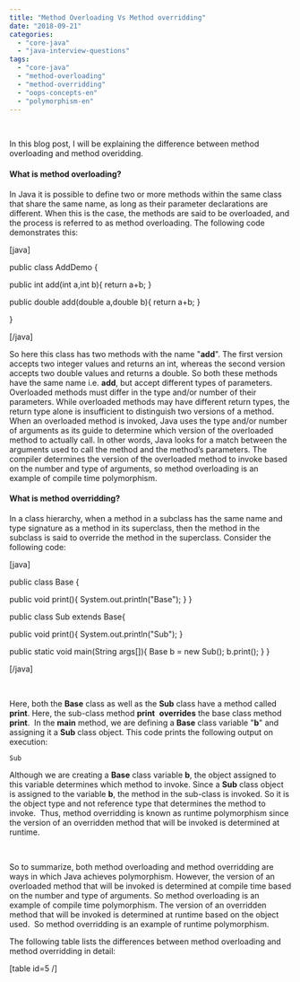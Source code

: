 ```yaml
---
title: "Method Overloading Vs Method overridding"
date: "2018-09-21"
categories: 
  - "core-java"
  - "java-interview-questions"
tags: 
  - "core-java"
  - "method-overloading"
  - "method-overridding"
  - "oops-concepts-en"
  - "polymorphism-en"
---
```


 

In this blog post, I will be explaining the difference between method overloading and method overidding.

#### What is method overloading?

In Java it is possible to define two or more methods within the same class that share the same name, as long as their parameter declarations are different. When this is the case, the methods are said to be overloaded, and the process is referred to as method overloading. The following code demonstrates this:

\[java\]

public class AddDemo {

public int add(int a,int b){ return a+b; }

public double add(double a,double b){ return a+b; }

}

\[/java\]

So here this class has two methods with the name "**add**". The first version accepts two integer values and returns an int, whereas the second version accepts two double values and returns a double. So both these methods have the same name i.e. **add**, but accept different types of parameters. Overloaded methods must differ in the type and/or number of their parameters. While overloaded methods may have different return types, the return type alone is insufficient to distinguish two versions of a method. When an overloaded method is invoked, Java uses the type and/or number of arguments as its guide to determine which version of the overloaded method to actually call. In other words, Java looks for a match between the arguments used to call the method and the method’s parameters. The compiler determines the version of the overloaded method to invoke based on the number and type of arguments, so method overloading is an example of compile time polymorphism.

#### What is method overridding?

In a class hierarchy, when a method in a subclass has the same name and type signature as a method in its superclass, then the method in the subclass is said to override the method in the superclass. Consider the following code:

\[java\]

public class Base {

public void print(){ System.out.println("Base"); } }

public class Sub extends Base{

public void print(){ System.out.println("Sub"); }

public static void main(String args\[\]){ Base b = new Sub(); b.print(); } }

\[/java\]

 

Here, both the **Base** class as well as the **Sub** class have a method called **print**. Here, the sub-class method **print**  **overrides** the base class method **print**.  In the **main** method, we are defining a **Base** class variable "**b**" and assigning it a **Sub** class object. This code prints the following output on execution:

```
Sub
```

Although we are creating a **Base** class variable **b**, the object assigned to this variable determines which method to invoke. Since a **Sub** class object is assigned to the variable **b**, the method in the sub-class is invoked. So it is the object type and not reference type that determines the method to invoke.  Thus, method overridding is known as runtime polymorphism since the version of an overridden method that will be invoked is determined at runtime.

 

So to summarize, both method overloading and method overridding are ways in which Java achieves polymorphism. However, the version of an overloaded method that will be invoked is determined at compile time based on the number and type of arguments. So method overloading is an example of compile time polymorphism. The version of an overridden method that will be invoked is determined at runtime based on the object used.  So method overridding is an example of runtime polymorphism.

The following table lists the differences between method overloading and method overridding in detail:

\[table id=5 /\]

